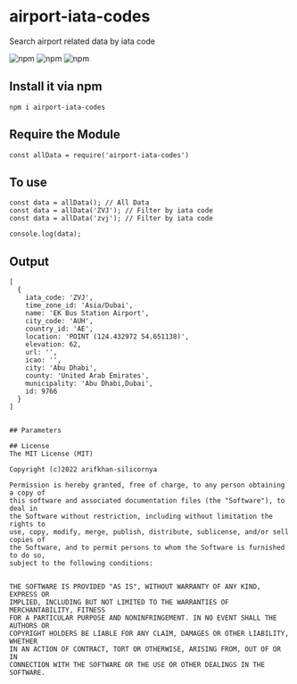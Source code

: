 # airport-iata-codes

Search airport related data by iata code 


![npm](https://img.shields.io/npm/v/airport-iata-codes)
![npm](https://img.shields.io/npm/l/airport-iata-codes?color=002350)
![npm](https://img.shields.io/bundlephobia/minzip/airport-iata-codes/1.0.1)




## Install it via npm

```shell
npm i airport-iata-codes
```

## Require the Module

```shell
const allData = require('airport-iata-codes')
```

## To use

```shell
const data = allData(); // All Data
const data = allData('ZVJ'); // Filter by iata code
const data = allData('zvj'); // Filter by iata code

console.log(data);

```

## Output

```shell
[
  {
    iata_code: 'ZVJ',
    time_zone_id: 'Asia/Dubai',
    name: 'EK Bus Station Airport',
    city_code: 'AUH',
    country_id: 'AE',
    location: 'POINT (124.432972 54.651138)',
    elevation: 62,
    url: '',
    icao: '',
    city: 'Abu Dhabi',
    county: 'United Arab Emirates',
    municipality: 'Abu Dhabi,Dubai',
    id: 9766
  }
]


## Parameters 

## License
The MIT License (MIT)

Copyright (c)2022 arifkhan-silicornya

Permission is hereby granted, free of charge, to any person obtaining a copy of
this software and associated documentation files (the "Software"), to deal in
the Software without restriction, including without limitation the rights to
use, copy, modify, merge, publish, distribute, sublicense, and/or sell copies of
the Software, and to permit persons to whom the Software is furnished to do so,
subject to the following conditions:


THE SOFTWARE IS PROVIDED "AS IS", WITHOUT WARRANTY OF ANY KIND, EXPRESS OR
IMPLIED, INCLUDING BUT NOT LIMITED TO THE WARRANTIES OF MERCHANTABILITY, FITNESS
FOR A PARTICULAR PURPOSE AND NONINFRINGEMENT. IN NO EVENT SHALL THE AUTHORS OR
COPYRIGHT HOLDERS BE LIABLE FOR ANY CLAIM, DAMAGES OR OTHER LIABILITY, WHETHER
IN AN ACTION OF CONTRACT, TORT OR OTHERWISE, ARISING FROM, OUT OF OR IN
CONNECTION WITH THE SOFTWARE OR THE USE OR OTHER DEALINGS IN THE SOFTWARE.